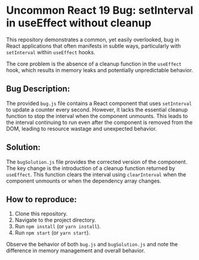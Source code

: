 # Uncommon React 19 Bug: setInterval in useEffect without cleanup

This repository demonstrates a common, yet easily overlooked, bug in React applications that often manifests in subtle ways, particularly with `setInterval` within `useEffect` hooks.

The core problem is the absence of a cleanup function in the `useEffect` hook, which results in memory leaks and potentially unpredictable behavior.

## Bug Description:

The provided `bug.js` file contains a React component that uses `setInterval` to update a counter every second. However, it lacks the essential cleanup function to stop the interval when the component unmounts. This leads to the interval continuing to run even after the component is removed from the DOM, leading to resource wastage and unexpected behavior.

## Solution:

The `bugSolution.js` file provides the corrected version of the component.  The key change is the introduction of a cleanup function returned by `useEffect`. This function clears the interval using `clearInterval` when the component unmounts or when the dependency array changes.

## How to reproduce:

1. Clone this repository.
2. Navigate to the project directory.
3. Run `npm install` (or `yarn install`).
4. Run `npm start` (or `yarn start`).

Observe the behavior of both `bug.js` and `bugSolution.js` and note the difference in memory management and overall behavior.